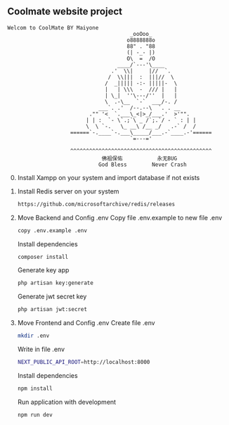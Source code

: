 ## Coolmate website project

```
Welcom to CoolMate BY Maiyone
                                       _ooOoo_
                                      o8888888o
                                      88" . "88
                                      (| -_- |)
                                      O\  =  /O
                                   ____/`---'\____
                                 .'  \\|     |//  `.
                                /  \\|||  :  |||//  \
                               /  _||||| -:- |||||-  \
                               |   | \\\  -  /// |   |
                               | \_|  ''\---/''  |   |
                               \  .-\__  `-`  ___/-. /
                             ___`. .'  /--.--\  `. . __
                          ."" '<  `.___\_<|>_/___.'  >'"".
                         | | :  `- \`.;`\ _ /`;.`/ - ` : | |
                         \  \ `-.   \_ __\ /__ _/   .-` /  /
                    ======`-.____`-.___\_____/___.-`____.-'======
                                       `=---='

                    ^^^^^^^^^^^^^^^^^^^^^^^^^^^^^^^^^^^^^^^^^^^^^
                              佛祖保佑           永无BUG
                             God Bless        Never Crash
```

0. Install Xampp on your system and import database if not exists
1. Install Redis server on your system

   ```bash
   https://github.com/microsoftarchive/redis/releases
   ```

2. Move Backend and Config .env
   Copy file .env.example to new file .env

   ```bash
   copy .env.example .env
   ```

   Install dependencies

   ```bash
   composer install
   ```

   Generate key app

   ```bash
   php artisan key:generate
   ```

   Generate jwt secret key

   ```bash
   php artisan jwt:secret
   ```

3. Move Frontend and Config .env
   Create file .env

   ```bash
   mkdir .env
   ```

   Write in file .env

   ```bash
   NEXT_PUBLIC_API_ROOT=http://localhost:8000
   ```

   Install dependencies

   ```bash
   npm install
   ```

   Run application with development

   ```bash
   npm run dev
   ```

